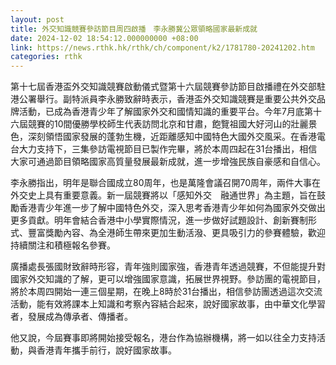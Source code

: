 ```yaml
---
layout: post
title: 外交知識競賽參訪節目周四啟播　李永勝冀公眾領略國家最新成就
date: 2024-12-02 18:54:12.000000000 +08:00
link: https://news.rthk.hk/rthk/ch/component/k2/1781780-20241202.htm
categories: rthk
---
```


第十七屆香港盃外交知識競賽啟動儀式暨第十六屆競賽參訪節目啟播禮在外交部駐港公署舉行。副特派員李永勝致辭時表示，香港盃外交知識競賽是重要公共外交品牌活動，已成為香港青少年了解國家外交和國情知識的重要平台。今年7月底第十六屆競賽的10間優勝學校師生代表訪問北京和甘肅，飽覽祖國大好河山的壯麗景色，深刻領悟國家發展的蓬勃生機，近距離感知中國特色大國外交風采。在香港電台大力支持下，三集參訪電視節目已製作完畢，將於本周四起在31台播出，相信大家可通過節目領略國家高質量發展最新成就，進一步增強民族自豪感和自信心。

李永勝指出，明年是聯合國成立80周年，也是萬隆會議召開70周年，兩件大事在外交史上具有重要意義。新一屆競賽將以「感知外交　融通世界」為主題，旨在鼓勵香港青少年進一步了解中國特色外交，深入思考香港青少年如何為國家外交做出更多貢獻。明年會結合香港中小學實際情況，進一步做好試題設計、創新賽制形式、豐富獎勵內容、為全港師生帶來更加生動活潑、更具吸引力的參賽體驗，歡迎持續關注和積極報名參賽。

廣播處長張國財致辭時形容，青年強則國家強，香港青年透過競賽，不但能提升對國家外交知識的了解，更可以增強國家意識，拓展世界視野。參訪團的電視節目，將於本周四開始一連三個星期，在晚上8時於31台播出，相信參訪團透過這次交流活動，能有效將課本上知識和考察內容結合起來，說好國家故事，由中華文化學習者，發展成為傳承者、傳播者。

他又說，今屆賽事即將開始接受報名，港台作為協辦機構，將一如以往全力支持活動，與香港青年攜手前行，說好國家故事。
